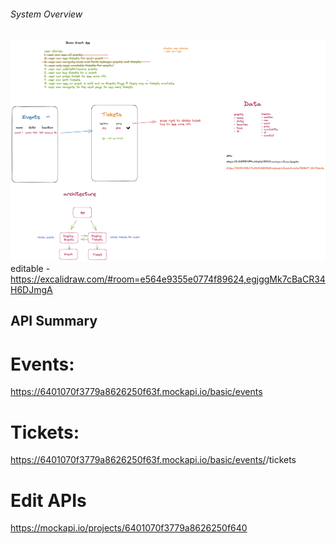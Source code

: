 ###### System Overview
![alt text](https://github.com/marknichting/Mobile-Events-App/blob/main/architecture.png?raw=true)
editable - https://excalidraw.com/#room=e564e9355e0774f89624,egjggMk7cBaCR34H6DJmgA


## API Summary
# Events:
https://6401070f3779a8626250f63f.mockapi.io/basic/events

# Tickets:
https://6401070f3779a8626250f63f.mockapi.io/basic/events/<EVENT ID>/tickets

# Edit APIs
https://mockapi.io/projects/6401070f3779a8626250f640